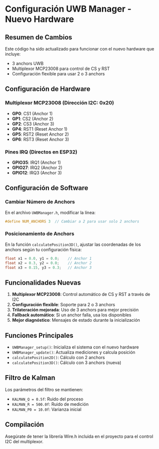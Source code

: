 # Configuración UWB Manager - Nuevo Hardware

## Resumen de Cambios

Este código ha sido actualizado para funcionar con el nuevo hardware que incluye:
- 3 anchors UWB
- Multiplexor MCP23008 para control de CS y RST
- Configuración flexible para usar 2 o 3 anchors

## Configuración de Hardware

### Multiplexor MCP23008 (Dirección I2C: 0x20)
- **GP0**: CS1 (Anchor 1)
- **GP1**: CS2 (Anchor 2)  
- **GP2**: CS3 (Anchor 3)
- **GP4**: RST1 (Reset Anchor 1)
- **GP5**: RST2 (Reset Anchor 2)
- **GP6**: RST3 (Reset Anchor 3)

### Pines IRQ (Directos en ESP32)
- **GPIO35**: IRQ1 (Anchor 1)
- **GPIO27**: IRQ2 (Anchor 2)
- **GPIO12**: IRQ3 (Anchor 3)

## Configuración de Software

### Cambiar Número de Anchors
En el archivo `UWBManager.h`, modificar la línea:
```cpp
#define NUM_ANCHORS 3  // Cambiar a 2 para usar solo 2 anchors
```

### Posicionamiento de Anchors
En la función `calculatePosition3D()`, ajustar las coordenadas de los anchors según tu configuración física:
```cpp
float x1 = 0.0, y1 = 0.0;    // Anchor 1
float x2 = 0.3, y2 = 0.0;    // Anchor 2
float x3 = 0.15, y3 = 0.3;   // Anchor 3
```

## Funcionalidades Nuevas

1. **Multiplexor MCP23008**: Control automático de CS y RST a través de I2C
2. **Configuración flexible**: Soporte para 2 o 3 anchors
3. **Trilateración mejorada**: Uso de 3 anchors para mejor precisión
4. **Fallback automático**: Si un anchor falla, usa los disponibles
5. **Mejor diagnóstico**: Mensajes de estado durante la inicialización

## Funciones Principales

- `UWBManager_setup()`: Inicializa el sistema con el nuevo hardware
- `UWBManager_update()`: Actualiza mediciones y calcula posición
- `calculatePosition2D()`: Cálculo con 2 anchors
- `calculatePosition3D()`: Cálculo con 3 anchors (nueva)

## Filtro de Kalman

Los parámetros del filtro se mantienen:
- `KALMAN_Q = 0.5f`: Ruido del proceso
- `KALMAN_R = 500.0f`: Ruido de medición
- `KALMAN_P0 = 10.0f`: Varianza inicial

## Compilación

Asegúrate de tener la librería Wire.h incluida en el proyecto para el control I2C del multiplexor.
